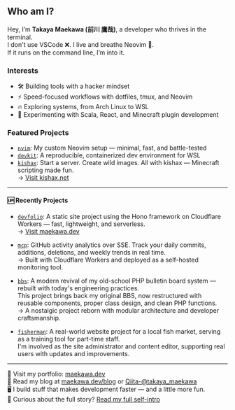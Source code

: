 ## Who am I?

Hey, I’m **Takaya Maekawa (前川 鷹哉)**, a developer who thrives in the terminal.  
I don't use VSCode ❌. I live and breathe Neovim 💨.  
If it runs on the command line, I’m into it.

### Interests

- 🛠 Building tools with a hacker mindset  
- ⚡ Speed-focused workflows with dotfiles, tmux, and Neovim  
- 🔥 Exploring systems, from Arch Linux to WSL  
- 🧪 Experimenting with Scala, React, and Minecraft plugin development  

### Featured Projects

- [`nvim`](https://github.com/takayamaekawa/nvim): My custom Neovim setup — minimal, fast, and battle-tested  
- [`devkit`](https://github.com/takayamaekawa/devkit): A reproducible, containerized dev environment for WSL  
- [`kishax`](https://github.com/takayamaekawa/kishax): Start a server. Create wild images. All with kishax — Minecraft scripting made fun.  
  → [Visit kishax.net](https://kishax.net/)  

---

#### 🆙 Recently Projects

- [`devfolio`](https://github.com/takayamaekawa/devfolio): A static site project using the Hono framework on Cloudflare Workers — fast, lightweight, and serverless.  
  → [Visit maekawa.dev](https://maekawa.dev/)

- [`mcp`](https://github.com/takayamaekawa/mcp): GitHub activity analytics over SSE. Track your daily commits, additions, deletions, and weekly trends in real time.  
  → Built with Cloudflare Workers and deployed as a self-hosted monitoring tool.

- [`bbs`](https://github.com/takayamaekawa/bbs): A modern revival of my old-school PHP bulletin board system — rebuilt with today's engineering practices.  
  This project brings back my original BBS, now restructured with reusable components, proper class design, and clean PHP functions.  
  → A nostalgic project reborn with modular architecture and developer craftsmanship.

- [`fisherman`](https://github.com/takayamaekawa/fisherman): A real-world website project for a local fish market, serving as a training tool for part-time staff.  
  I'm involved as the site administrator and content editor, supporting real users with updates and improvements.

---

📁 Visit my portfolio: [maekawa.dev](https://maekawa.dev)  
📖 Read my blog at [maekawa.dev/blog](https://maekawa.dev/blog) or [Qiita-@takaya_maekawa](https://qiita.com/takaya_maekawa)  
🖥 I build stuff that makes development faster — and a little more fun.  
👀 Curious about the full story? [Read my full self-intro](https://github.com/takayamaekawa/takayamaekawa/blob/main/README_FULL.md)
